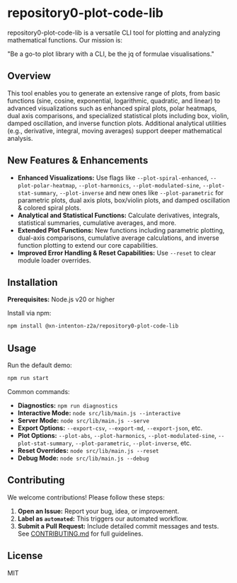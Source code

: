 # repository0-plot-code-lib

repository0-plot-code-lib is a versatile CLI tool for plotting and analyzing mathematical functions. Our mission is:

"Be a go-to plot library with a CLI, be the jq of formulae visualisations."

## Overview

This tool enables you to generate an extensive range of plots, from basic functions (sine, cosine, exponential, logarithmic, quadratic, and linear) to advanced visualizations such as enhanced spiral plots, polar heatmaps, dual axis comparisons, and specialized statistical plots including box, violin, damped oscillation, and inverse function plots. Additional analytical utilities (e.g., derivative, integral, moving averages) support deeper mathematical analysis.

## New Features & Enhancements

- **Enhanced Visualizations:** Use flags like `--plot-spiral-enhanced`, `--plot-polar-heatmap`, `--plot-harmonics`, `--plot-modulated-sine`, `--plot-stat-summary`, `--plot-inverse` and new ones like `--plot-parametric` for parametric plots, dual axis plots, box/violin plots, and damped oscillation & colored spiral plots.
- **Analytical and Statistical Functions:** Calculate derivatives, integrals, statistical summaries, cumulative averages, and more.
- **Extended Plot Functions:** New functions including parametric plotting, dual-axis comparisons, cumulative average calculations, and inverse function plotting to extend our core capabilities.
- **Improved Error Handling & Reset Capabilities:** Use `--reset` to clear module loader overrides.

## Installation

**Prerequisites:** Node.js v20 or higher

Install via npm:

```bash
npm install @xn-intenton-z2a/repository0-plot-code-lib
```

## Usage

Run the default demo:

```bash
npm run start
```

Common commands:

- **Diagnostics:** `npm run diagnostics`
- **Interactive Mode:** `node src/lib/main.js --interactive`
- **Server Mode:** `node src/lib/main.js --serve`
- **Export Options:** `--export-csv`, `--export-md`, `--export-json`, etc.
- **Plot Options:** `--plot-abs`, `--plot-harmonics`, `--plot-modulated-sine`, `--plot-stat-summary`, `--plot-parametric`, `--plot-inverse`, etc.
- **Reset Overrides:** `node src/lib/main.js --reset`
- **Debug Mode:** `node src/lib/main.js --debug`

## Contributing

We welcome contributions! Please follow these steps:

1. **Open an Issue:** Report your bug, idea, or improvement.
2. **Label as `automated`:** This triggers our automated workflow.
3. **Submit a Pull Request:** Include detailed commit messages and tests. See [CONTRIBUTING.md](./CONTRIBUTING.md) for full guidelines.

## License

MIT
